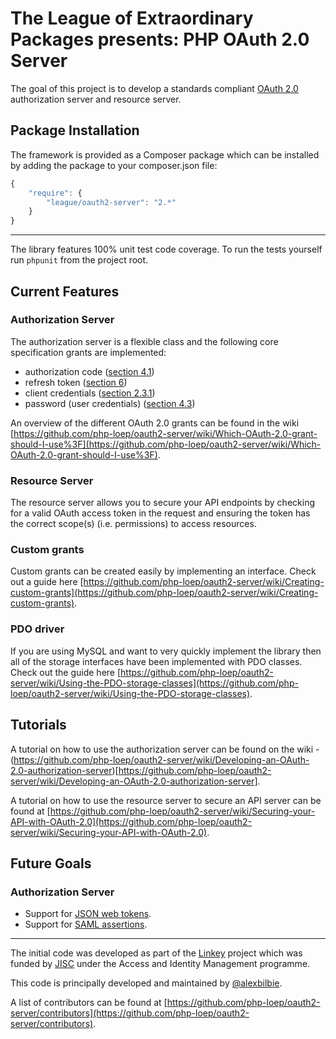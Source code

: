 # The League of Extraordinary Packages presents: PHP OAuth 2.0 Server

The goal of this project is to develop a standards compliant [OAuth 2.0](http://tools.ietf.org/wg/oauth/draft-ietf-oauth-v2/) authorization server and resource server.

## Package Installation

The framework is provided as a Composer package which can be installed by adding the package to your composer.json file:

```javascript
{
	"require": {
		"league/oauth2-server": "2.*"
	}
}
```

---

The library features 100% unit test code coverage. To run the tests yourself run `phpunit` from the project root.

## Current Features

### Authorization Server

The authorization server is a flexible class and the following core specification grants are implemented:

* authorization code ([section 4.1](http://tools.ietf.org/html/rfc6749#section-4.1))
* refresh token ([section 6](http://tools.ietf.org/html/rfc6749#section-6))
* client credentials ([section 2.3.1](http://tools.ietf.org/html/rfc6749#section-2.3.1))
* password (user credentials) ([section 4.3](http://tools.ietf.org/html/rfc6749#section-4.3))

An overview of the different OAuth 2.0 grants can be found in the wiki [https://github.com/php-loep/oauth2-server/wiki/Which-OAuth-2.0-grant-should-I-use%3F](https://github.com/php-loep/oauth2-server/wiki/Which-OAuth-2.0-grant-should-I-use%3F).

### Resource Server

The resource server allows you to secure your API endpoints by checking for a valid OAuth access token in the request and ensuring the token has the correct scope(s) (i.e. permissions) to access resources.

### Custom grants

Custom grants can be created easily by implementing an interface. Check out a guide here [https://github.com/php-loep/oauth2-server/wiki/Creating-custom-grants](https://github.com/php-loep/oauth2-server/wiki/Creating-custom-grants).

### PDO driver

If you are using MySQL and want to very quickly implement the library then all of the storage interfaces have been implemented with PDO classes. Check out the guide here [https://github.com/php-loep/oauth2-server/wiki/Using-the-PDO-storage-classes](https://github.com/php-loep/oauth2-server/wiki/Using-the-PDO-storage-classes).

## Tutorials

A tutorial on how to use the authorization server can be found on the wiki - (https://github.com/php-loep/oauth2-server/wiki/Developing-an-OAuth-2.0-authorization-server)[https://github.com/php-loep/oauth2-server/wiki/Developing-an-OAuth-2.0-authorization-server].

A tutorial on how to use the resource server to secure an API server can be found at [https://github.com/php-loep/oauth2-server/wiki/Securing-your-API-with-OAuth-2.0](https://github.com/php-loep/oauth2-server/wiki/Securing-your-API-with-OAuth-2.0).

## Future Goals

### Authorization Server

* Support for [JSON web tokens](http://tools.ietf.org/wg/oauth/draft-ietf-oauth-json-web-token/).
* Support for [SAML assertions](http://tools.ietf.org/wg/oauth/draft-ietf-oauth-saml2-bearer/).

---

The initial code was developed as part of the [Linkey](http://linkey.blogs.lincoln.ac.uk) project which was funded by [JISC](http://jisc.ac.uk) under the Access and Identity Management programme.

This code is principally developed and maintained by [@alexbilbie](https://twitter.com/alexbilbie).

A list of contributors can be found at [https://github.com/php-loep/oauth2-server/contributors](https://github.com/php-loep/oauth2-server/contributors).